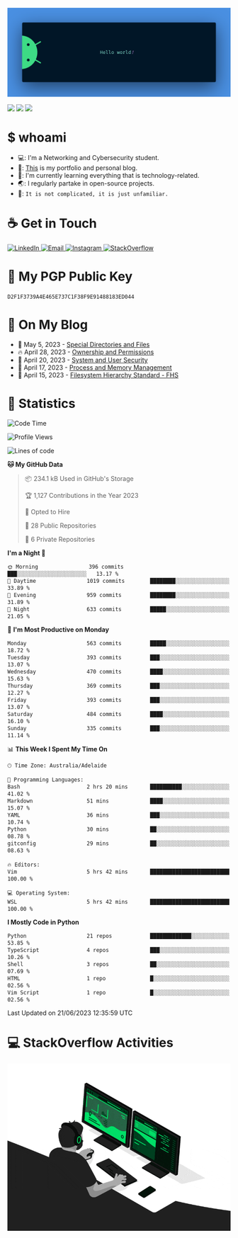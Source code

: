 <p align="center"><img src="assets/banner.png" /></p>

![](https://github.com/tanducmai/tanducmai/actions/workflows/waka-stats.yml/badge.svg)
![](https://github.com/tanducmai/tanducmai/actions/workflows/latest-blogs.yml/badge.svg)
![](https://github.com/tanducmai/tanducmai/actions/workflows/stackoverflow-activities.yml/badge.svg)

# $ whoami

- 💻: I'm a Networking and Cybersecurity student.
- 🔭: [This](https://tanducmai.com/) is my portfolio and personal blog.
- 🌱: I'm currently learning everything that is technology-related.
- 🌏: I regularly partake in open-source projects.
- 💬: `It is not complicated, it is just unfamiliar.`

# :coffee: Get in Touch

<a target="_blank" href="https://www.linkedin.com/in/tanducmai/">
  <img alt="LinkedIn" src="https://img.shields.io/badge/LinkedIn-0077B5?style=for-the-badge&logo=linkedin&logoColor=white" />
</a>
<a target="_blank" href="mailto:henryfromvietnam@gmail.com">
  <img alt="Email" src="https://img.shields.io/badge/Gmail-D14836?style=for-the-badge&logo=gmail&logoColor=white" />
</a>
<a target="_blank" href="https://www.instagram.com/henry.maii/">
  <img alt="Instagram" src="https://img.shields.io/badge/Instagram-E4405F?style=for-the-badge&logo=instagram&logoColor=white" />
</a>
<a target="_blank" href="https://stackoverflow.com/users/16999206/tanducmai">
  <img alt="StackOverflow" src="https://img.shields.io/static/v1?message=Stackoverflow&logo=stackoverflow&label=&color=FE7A16&logoColor=white&labelColor=&style=for-the-badge" />
</a>


# 🔐 My PGP Public Key

`D2F1F3739A4E465E737C1F38F9E91488183ED044`

# :scroll: On My Blog

<!-- BLOG-POST-LIST:START -->
 - 💯 May 5, 2023 - [Special Directories and Files](https://tanducmai.com/posts/systems-administration/special-directories-and-files/)
 - 🔥 April 28, 2023 - [Ownership and Permissions](https://tanducmai.com/posts/systems-administration/ownership-and-permissions/)
 - 💫 April 20, 2023 - [System and User Security](https://tanducmai.com/posts/systems-administration/system-and-user-security/)
 - 🚀 April 17, 2023 - [Process and Memory Management](https://tanducmai.com/posts/systems-administration/process-and-memory-management/)
 - 🌮 April 15, 2023 - [Filesystem Hierarchy Standard - FHS](https://tanducmai.com/posts/systems-administration/filesystem-hierarchy-standard-fhs/)<!-- BLOG-POST-LIST:END -->

# 🔢 Statistics

<!--START_SECTION:waka-->
![Code Time](http://img.shields.io/badge/Code%20Time-41%20hrs%2035%20mins-blue)

![Profile Views](http://img.shields.io/badge/Profile%20Views-72-blue)

![Lines of code](https://img.shields.io/badge/From%20Hello%20World%20I%27ve%20Written-9.1%20million%20lines%20of%20code-blue)

**🐱 My GitHub Data** 

> 📦 234.1 kB Used in GitHub's Storage 
 > 
> 🏆 1,127 Contributions in the Year 2023
 > 
> 💼 Opted to Hire
 > 
> 📜 28 Public Repositories 
 > 
> 🔑 6 Private Repositories 
 > 
**I'm a Night 🦉** 

```text
🌞 Morning                396 commits         ███░░░░░░░░░░░░░░░░░░░░░░   13.17 % 
🌆 Daytime                1019 commits        ████████░░░░░░░░░░░░░░░░░   33.89 % 
🌃 Evening                959 commits         ████████░░░░░░░░░░░░░░░░░   31.89 % 
🌙 Night                  633 commits         █████░░░░░░░░░░░░░░░░░░░░   21.05 % 
```
📅 **I'm Most Productive on Monday** 

```text
Monday                   563 commits         █████░░░░░░░░░░░░░░░░░░░░   18.72 % 
Tuesday                  393 commits         ███░░░░░░░░░░░░░░░░░░░░░░   13.07 % 
Wednesday                470 commits         ████░░░░░░░░░░░░░░░░░░░░░   15.63 % 
Thursday                 369 commits         ███░░░░░░░░░░░░░░░░░░░░░░   12.27 % 
Friday                   393 commits         ███░░░░░░░░░░░░░░░░░░░░░░   13.07 % 
Saturday                 484 commits         ████░░░░░░░░░░░░░░░░░░░░░   16.10 % 
Sunday                   335 commits         ███░░░░░░░░░░░░░░░░░░░░░░   11.14 % 
```


📊 **This Week I Spent My Time On** 

```text
🕑︎ Time Zone: Australia/Adelaide

💬 Programming Languages: 
Bash                     2 hrs 20 mins       ██████████░░░░░░░░░░░░░░░   41.02 % 
Markdown                 51 mins             ████░░░░░░░░░░░░░░░░░░░░░   15.07 % 
YAML                     36 mins             ███░░░░░░░░░░░░░░░░░░░░░░   10.74 % 
Python                   30 mins             ██░░░░░░░░░░░░░░░░░░░░░░░   08.78 % 
gitconfig                29 mins             ██░░░░░░░░░░░░░░░░░░░░░░░   08.63 % 

🔥 Editors: 
Vim                      5 hrs 42 mins       █████████████████████████   100.00 % 

💻 Operating System: 
WSL                      5 hrs 42 mins       █████████████████████████   100.00 % 
```

**I Mostly Code in Python** 

```text
Python                   21 repos            █████████████░░░░░░░░░░░░   53.85 % 
TypeScript               4 repos             ███░░░░░░░░░░░░░░░░░░░░░░   10.26 % 
Shell                    3 repos             ██░░░░░░░░░░░░░░░░░░░░░░░   07.69 % 
HTML                     1 repo              █░░░░░░░░░░░░░░░░░░░░░░░░   02.56 % 
Vim Script               1 repo              █░░░░░░░░░░░░░░░░░░░░░░░░   02.56 % 
```




 Last Updated on 21/06/2023 12:35:59 UTC
<!--END_SECTION:waka-->

# 💻 StackOverflow Activities

<!-- STACKOVERFLOW:START -->
<!-- STACKOVERFLOW:END -->

<p align="center"><img src="assets/developer.gif" /></p>
